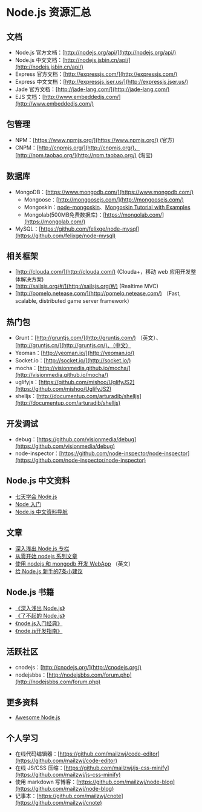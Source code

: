# Node.js 资源汇总

## 文档

* Node.js 官方文档：[http://nodejs.org/api/](http://nodejs.org/api/)
* Node.js 中文文档：[http://nodejs.jsbin.cn/api/](http://nodejs.jsbin.cn/api/)
* Express 官方文档：[http://expressjs.com/](http://expressjs.com/)
* Express 中文文档：[http://expressjs.jser.us/](http://expressjs.jser.us/)
* Jade 官方文档：[http://jade-lang.com/](http://jade-lang.com/)
* EJS 文档：[http://www.embeddedjs.com/](http://www.embeddedjs.com/)

## 包管理

* NPM：[https://www.npmjs.org/](https://www.npmjs.org/) (官方)
* CNPM：[http://cnpmjs.org/](http://cnpmjs.org/)、[http://npm.taobao.org/](http://npm.taobao.org/) (淘宝)

## 数据库

* MongoDB：[https://www.mongodb.com/](https://www.mongodb.com/)
	* Mongoose：[http://mongoosejs.com/](http://mongoosejs.com/)
	* Mongoskin：[node-mongoskin](https://github.com/kissjs/node-mongoskin)、[Mongoskin Tutorial with Examples](http://www.hacksparrow.com/mongoskin-tutorial-with-examples.html)
	* Mongolab(500MB免费数据库)：[https://mongolab.com/](https://mongolab.com/)
* MySQL：[https://github.com/felixge/node-mysql](https://github.com/felixge/node-mysql)

## 相关框架

* [http://clouda.com/](http://clouda.com/) (Clouda+，移动 web 应用开发整体解决方案)
* [http://sailsjs.org/#/](http://sailsjs.org/#/) (Realtime MVC)
* [http://pomelo.netease.com/](http://pomelo.netease.com/) （Fast, scalable, distributed game server framework）

## 热门包

* Grunt：[http://gruntjs.com/](http://gruntjs.com/) （英文）、[http://gruntjs.cn/](http://gruntjs.cn/)、（中文）
* Yeoman：[http://yeoman.io/](http://yeoman.io/)
* Socket.io：[http://socket.io/](http://socket.io/)
* mocha：[http://visionmedia.github.io/mocha/](http://visionmedia.github.io/mocha/)
* uglifyjs：[https://github.com/mishoo/UglifyJS2](https://github.com/mishoo/UglifyJS2)
* shelljs：[http://documentup.com/arturadib/shelljs](http://documentup.com/arturadib/shelljs)

## 开发调试

* debug：[https://github.com/visionmedia/debug](https://github.com/visionmedia/debug)
* node-inspector：[https://github.com/node-inspector/node-inspector](https://github.com/node-inspector/node-inspector)

## Node.js 中文资料

* [七天学会 Node.js](http://nqdeng.github.io/7-days-nodejs/)
* [Node 入门](http://www.nodebeginner.org/index-zh-cn.html)
* [Node.js 中文资料导航](https://github.com/youyudehexie/node123)

## 文章

* [深入浅出 Node.js 专栏](http://www.infoq.com/cn/master-nodejs/articles/)
* [从零开始 nodejs 系列文章](http://blog.fens.me/series-nodejs/)
* [使用 nodejs 和 mongodb 开发 WebApp](http://dailyjs.com/tags.html#lmawa) （英文）
* [给 Node.js 新手的7条小建议](http://cnodejs.org/topic/525216a3f29c7bbd3c877cbf)

## Node.js 书籍

* [《深入浅出 Node.js》](http://book.douban.com/subject/25768396/)
* [《了不起的 Node.js》](http://book.douban.com/subject/25767596/)
* [《node.js入门经典》](http://book.douban.com/subject/23780706/)
* [《node.js开发指南》](http://book.douban.com/subject/10789820/)

## 活跃社区

* cnodejs：[http://cnodejs.org/](http://cnodejs.org/)
* nodejsbbs：[http://nodejsbbs.com/forum.php](http://nodejsbbs.com/forum.php)

## 更多资料

* [Awesome Node.js](https://github.com/sindresorhus/awesome-nodejs)

## 个人学习

* 在线代码编辑器：[https://github.com/mailzwj/code-editor](https://github.com/mailzwj/code-editor)
* 在线 JS/CSS 压缩：[https://github.com/mailzwj/js-css-minify](https://github.com/mailzwj/js-css-minify)
* 使用 markdown 写博客：[https://github.com/mailzwj/node-blog](https://github.com/mailzwj/node-blog)
* 记事本：[https://github.com/mailzwj/cnote](https://github.com/mailzwj/cnote)
